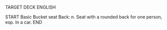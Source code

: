 TARGET DECK
ENGLISH

START
Basic
Bucket seat
Back: n. Seat with a rounded back for one person, esp. In a car.
END
